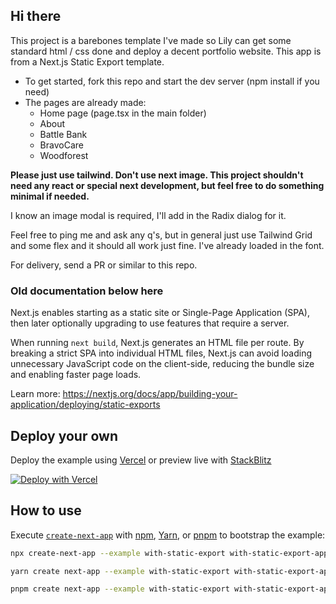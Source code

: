 ## Hi there

This project is a barebones template I've made so Lily can get some standard html / css done and deploy a decent portfolio website. This app is from a Next.js Static Export template.

* To get started, fork this repo and start the dev server (npm install if you need)
* The pages are already made:
    * Home page (page.tsx in the main folder)
    * About
    * Battle Bank
    * BravoCare
    * Woodforest

**Please just use tailwind. Don't use next image. This project shouldn't need any react or special next development, but feel free to do something minimal if needed.**

I know an image modal is required, I'll add in the Radix dialog for it.

Feel free to ping me and ask any q's, but in general just use Tailwind Grid and some flex and it should all work just fine. I've already loaded in the font.

For delivery, send a PR or similar to this repo.

### Old documentation below here



Next.js enables starting as a static site or Single-Page Application (SPA), then later optionally upgrading to use features that require a server.

When running `next build`, Next.js generates an HTML file per route. By breaking a strict SPA into individual HTML files, Next.js can avoid loading unnecessary JavaScript code on the client-side, reducing the bundle size and enabling faster page loads.

Learn more: https://nextjs.org/docs/app/building-your-application/deploying/static-exports

## Deploy your own

Deploy the example using [Vercel](https://vercel.com?utm_source=github&utm_medium=readme&utm_campaign=next-example) or preview live with [StackBlitz](https://stackblitz.com/github/vercel/next.js/tree/canary/examples/with-static-export)

[![Deploy with Vercel](https://vercel.com/button)](https://vercel.com/new/clone?repository-url=https://github.com/vercel/next.js/tree/canary/examples/with-static-export)

## How to use

Execute [`create-next-app`](https://github.com/vercel/next.js/tree/canary/packages/create-next-app) with [npm](https://docs.npmjs.com/cli/init), [Yarn](https://yarnpkg.com/lang/en/docs/cli/create/), or [pnpm](https://pnpm.io) to bootstrap the example:

```bash
npx create-next-app --example with-static-export with-static-export-app
```

```bash
yarn create next-app --example with-static-export with-static-export-app
```

```bash
pnpm create next-app --example with-static-export with-static-export-app
```
